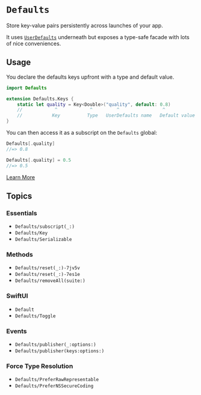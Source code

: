# ``Defaults``

Store key-value pairs persistently across launches of your app.

It uses [`UserDefaults`](https://developer.apple.com/documentation/foundation/userdefaults) underneath but exposes a type-safe facade with lots of nice conveniences.

## Usage

You declare the defaults keys upfront with a type and default value.

```swift
import Defaults

extension Defaults.Keys {
	static let quality = Key<Double>("quality", default: 0.8)
	//            ^            ^         ^                ^
	//           Key          Type   UserDefaults name   Default value
}
```

You can then access it as a subscript on the `Defaults` global:

```swift
Defaults[.quality]
//=> 0.8

Defaults[.quality] = 0.5
//=> 0.5
```

[Learn More](https://github.com/sindresorhus/Defaults#usage)

## Topics

### Essentials

- ``Defaults/subscript(_:)``
- ``Defaults/Key``
- ``Defaults/Serializable``

### Methods

- ``Defaults/reset(_:)-7jv5v``
- ``Defaults/reset(_:)-7es1e``
- ``Defaults/removeAll(suite:)``

### SwiftUI

- ``Default``
- ``Defaults/Toggle``

### Events

- ``Defaults/publisher(_:options:)``
- ``Defaults/publisher(keys:options:)``

### Force Type Resolution

- ``Defaults/PreferRawRepresentable``
- ``Defaults/PreferNSSecureCoding``

